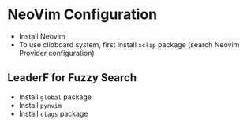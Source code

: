 # NeoVim Configuration 

- Install Neovim 
- To use clipboard system, first install `xclip` package (search Neovim Provider configuration)

## LeaderF for Fuzzy Search

- Install `global` package
- Install `pynvim`
- Install `ctags` package
